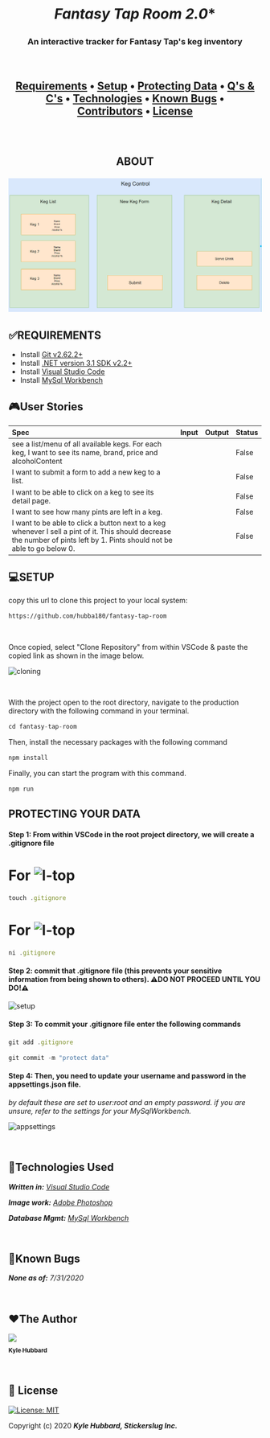 *<h1 align = "center"> Fantasy Tap Room 2.0**


**<h3 align="center">An interactive tracker for Fantasy Tap's keg inventory**

<br>

**<h2 align = "center">
  <a href="#✅requirements">Requirements</a> •
  <a href="#💻setup">Setup</a> •
  <a href="#protecting-your-data">Protecting Data</a> •
  <a href="#📫 questions-and-concerns">Q's & C's</a> •
  <a href="#🔧technologies-used">Technologies</a> •
  <a href="#🐛known-bugs">Known Bugs</a> •  
  <a href="#❤️contributors">Contributors</a> •
  <a href="#📘 license">License</a>**

<br>
<h2 align = "center">

**ABOUT**

</p>

![GitHub Logo](/assets/componentHierarchy.png)


## **✅REQUIREMENTS**

* Install [Git v2.62.2+](https://git-scm.com/downloads/)
* Install [.NET version 3.1 SDK v2.2+](https://dotnet.microsoft.com/download/dotnet-core/2.2)
* Install [Visual Studio Code](https://code.visualstudio.com/)
* Install [MySql Workbench](https://www.mysql.com/products/workbench/)

## **🎮User Stories**

| Spec | Input | Output | Status |
| :------------- | :------------- | :------------- | :------------- | 
|  see a list/menu of all available kegs. For each keg, I want to see its name, brand, price and alcoholContent |  |   | False |
| I want to submit a form to add a new keg to a list.  |  |   | False |
|  I want to be able to click on a keg to see its detail page. |  |   | False |
| I want to see how many pints are left in a keg. |  |   | False |
| I want to be able to click a button next to a keg whenever I sell a pint of it. This should decrease the number of pints left by 1. Pints should not be able to go below 0. |  |   | False |

## **💻SETUP**

copy this url to clone this project to your local system:
```html
https://github.com/hubba180/fantasy-tap-room
```

<br>

Once copied, select "Clone Repository" from within VSCode & paste the copied link as shown in the image below.

![cloning](https://coding-assets.s3-us-west-2.amazonaws.com/img/clone-github2.gif "Cloning from Github within VSCode")

<br>

With the project open to the root directory, navigate to the production directory with the following command in your terminal.
```js 
cd fantasy-tap-room
```

Then, install the necessary packages with the following command
```js 
npm install
```

Finally, you can start the program with this command.
```js 
npm run 
```

<!-- ![cloning](https://coding-assets.s3-us-west-2.amazonaws.com/img/dotnet-readme.gif "How to clone repo")

[w-top]:https://github.com/ryanoasis/nerd-fonts/wiki/screenshots/v1.0.x/windows-pass-sm.png "↓ Windows Compatibility Status ↓"
[l-top]:https://github.com/ryanoasis/nerd-fonts/wiki/screenshots/v1.0.x/linux-pass-sm.png "↓ Linux Compatibility Status ↓"
[m-top]:https://github.com/ryanoasis/nerd-fonts/wiki/screenshots/v1.0.x/mac-pass-sm.png "↓ macOS (OSX) Compatibility Status ↓" -->
## **PROTECTING YOUR DATA**

#### **Step 1: From within VSCode in the root project directory, we will create a .gitignore file**

# For ![l-top](https://github.com/ryanoasis/nerd-fonts/wiki/screenshots/v1.0.x/mac-pass-sm.png)
```js 
touch .gitignore 
```

# For ![l-top](https://github.com/ryanoasis/nerd-fonts/wiki/screenshots/v1.0.x/windows-pass-sm.png)

```js 
ni .gitignore 
```

#### Step 2: commit that .gitignore file (this prevents your sensitive information from being shown to others). **⚠️DO NOT PROCEED UNTIL YOU DO!⚠️**

![setup](https://coding-assets.s3-us-west-2.amazonaws.com/img/entity-readme-image.png "Set up instructions")

#### Step 3: **To commit your .gitignore file enter the following commands**

```js
git add .gitignore
```
```js
git commit -m "protect data"
```

#### Step 4: **Then, you need to update your username and password in the appsettings.json file.**

_by default these are set to user:root and an empty password. if you are unsure, refer to the settings for your MySqlWorkbench._

![appsettings](https://coding-assets.s3-us-west-2.amazonaws.com/img/app-settings.png)

<br>

## **🔧Technologies Used**

_**Written in:** [Visual Studio Code](https://code.visualstudio.com/)_

_**Image work:** [Adobe Photoshop](https://www.adobe.com/products/photoshop.html/)_

_**Database Mgmt:** [MySql Workbench](https://www.mysql.com/products/workbench/)_

<br>


## **🐛Known Bugs**

_**None as of:** 7/31/2020_

<br>


## **❤️The Author**

 [<img src="https://coding-assets.s3-us-west-2.amazonaws.com/img/kyle_hubbard.jpg" width="160px;"/><br /><sub><b>Kyle Hubbard</b></sub>](https://www.linkedin.com/in/k-j-hubbard/)<br />        


<br>

## **📘 License**
[![License: MIT](https://img.shields.io/badge/License-MIT-yellow.svg)](https://opensource.org/licenses/MIT)

Copyright (c) 2020 **_Kyle Hubbard, Stickerslug Inc._**